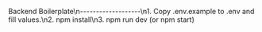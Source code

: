 Backend Boilerplate\n-------------------\n1. Copy .env.example to .env and fill values.\n2. npm install\n3. npm run dev (or npm start)